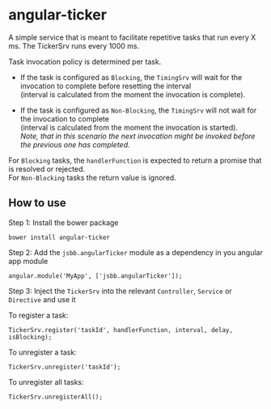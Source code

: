 # angular-ticker

A simple service that is meant to facilitate repetitive tasks that run every X ms.
The TickerSrv runs every 1000 ms.

Task invocation policy is determined per task.

* If the task is configured as `Blocking`, the `TimingSrv` will wait for the invocation to complete before 
resetting the interval<br> (interval is calculated from the moment the invocation is complete). 

* If the task is configured as `Non-Blocking`, the `TimingSrv` will not wait for the invocation to complete<br>
(interval is calculated from the moment the invocation is started). <br>
*Note, that in this scenario the next invocation might be invoked before the previous one has completed.*

For `Blocking` tasks, the `handlerFunction` is expected to return a promise that is resolved or rejected. <br>
For `Non-Blocking` tasks the return value is ignored.


## How to use

Step 1: Install the bower package

`bower install angular-ticker`
 
Step 2: Add the `jsbb.angularTicker` module as a dependency in you angular app module

`angular.module('MyApp', ['jsbb.angularTicker']);`
 
Step 3: Inject the `TickerSrv` into the relevant `Controller`, `Service` or `Directive` and use it

To register a task:

`TickerSrv.register('taskId', handlerFunction, interval, delay, isBlocking);` 

To unregister a task:

`TickerSrv.unregister('taskId');`

To unregister all tasks:

`TickerSrv.unregisterAll();`

